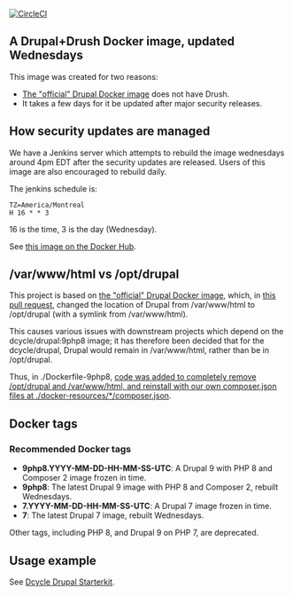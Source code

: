 [![CircleCI](https://circleci.com/gh/dcycle/docker-drupal.svg?style=svg)](https://circleci.com/gh/dcycle/docker-drupal)

A Drupal+Drush Docker image, updated Wednesdays
-----

This image was created for two reasons:

 * [The "official" Drupal Docker image](https://hub.docker.com/_/drupal/) does not have Drush.
 * It takes a few days for it be updated after major security releases.

How security updates are managed
-----

We have a Jenkins server which attempts to rebuild the image wednesdays around 4pm EDT after the security updates are released. Users of this image are also encouraged to rebuild daily.

The jenkins schedule is:

    TZ=America/Montreal
    H 16 * * 3

16 is the time, 3 is the day (Wednesday).

See [this image on the Docker Hub](https://hub.docker.com/r/dcycle/drupal/).

/var/www/html vs /opt/drupal
-----

This project is based on [the "official" Drupal Docker image](https://hub.docker.com/_/drupal/), which, in [this pull request](https://github.com/docker-library/drupal/pull/176), changed the location of Drupal from /var/www/html to /opt/drupal (with a symlink from /var/www/html).

This causes various issues with downstream projects which depend on the dcycle/drupal:9php8 image; it has therefore been decided that for the dcycle/drupal, Drupal would remain in /var/www/html, rather than be in /opt/drupal.

Thus, in ./Dockerfile-9php8, [code was added to completely remove /opt/drupal and /var/www/html, and reinstall with our own composer.json files at ./docker-resources/*/composer.json](https://github.com/dcycle/docker-drupal/pull/13).

Docker tags
-----

### Recommended Docker tags

* **9php8.YYYY-MM-DD-HH-MM-SS-UTC**: A Drupal 9 with PHP 8 and Composer 2 image frozen in time.
* **9php8**: The latest Drupal 9 image with PHP 8 and Composer 2, rebuilt Wednesdays.
* **7.YYYY-MM-DD-HH-MM-SS-UTC**: A Drupal 7 image frozen in time.
* **7**: The latest Drupal 7 image, rebuilt Wednesdays.

Other tags, including PHP 8, and Drupal 9 on PHP 7, are deprecated.

Usage example
-----

See [Dcycle Drupal Starterkit](https://github.com/dcycle/starterkit-drupal8site).
